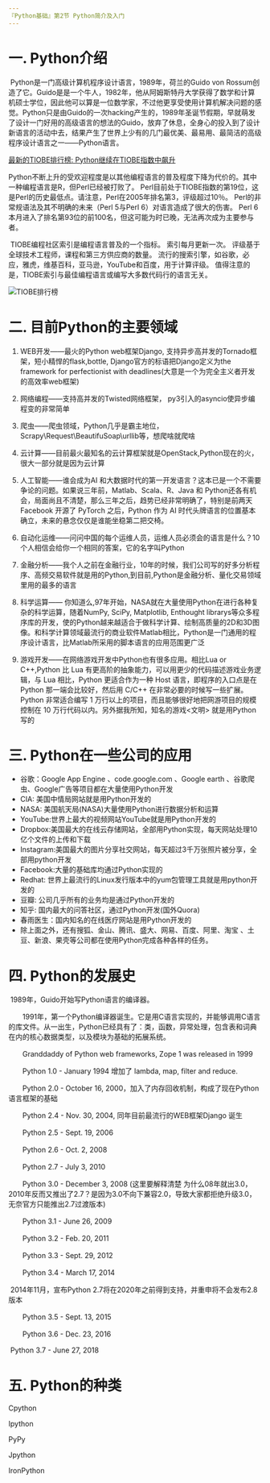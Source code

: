 ```yaml
---
『Python基础』第2节 Python简介及入门
---
```


# 一. Python介绍

​        Python是一门高级计算机程序设计语言，1989年，荷兰的Guido von Rossum创造了它。Guido是是一个牛人，1982年，他从阿姆斯特丹大学获得了数学和计算机硕士学位，因此他可以算是一位数学家，不过他更享受使用计算机解决问题的感觉。Python只是由Guido的一次hacking产生的，1989年圣诞节假期，早就萌发了设计一门好用的高级语言的想法的Guido，放弃了休息，全身心的投入到了设计新语言的活动中去，结果产生了世界上少有的几门最优美、最易用、最简洁的高级程序设计语言之一——Python语言。

[最新的TIOBE排行榜: Python继续在TIOBE指数中飙升](https://www.tiobe.com/tiobe-index/)

​       Python不断上升的受欢迎程度是以其他编程语言的普及程度下降为代价的。其中一种编程语言是R，但Perl已经被打败了。 Perl目前处于TIOBE指数的第19位，这是Perl的历史最低点。请注意，Perl在2005年排名第3，评级超过10％。 Perl的非常规语法及其不明确的未来（Perl 5与Perl 6）对语言造成了很大的伤害。 Perl 6本月进入了排名第93位的前100名，但这可能为时已晚，无法再次成为主要参与者。

​       TIOBE编程社区索引是编程语言普及的一个指标。 索引每月更新一次。 评级基于全球技术工程师，课程和第三方供应商的数量。 流行的搜索引擎，如谷歌，必应，雅虎，维基百科，亚马逊，YouTube和百度，用于计算评级。 值得注意的是，TIOBE索引与最佳编程语言或编写大多数代码行的语言无关。

![TIOBE排行榜](C:\Users\Administrator\Desktop\YxLtN7FwhXrIpcv.png)

# 二. 目前Python的主要领域

1. WEB开发——最火的Python web框架Django, 支持异步高并发的Tornado框架，短小精悍的flask,bottle, Django官方的标语把Django定义为the framework for perfectionist with deadlines(大意是一个为完全主义者开发的高效率web框架)

2. 网络编程——支持高并发的Twisted网络框架， py3引入的asyncio使异步编程变的非常简单

3. 爬虫——爬虫领域，Python几乎是霸主地位，Scrapy\Request\BeautifuSoap\urllib等，想爬啥就爬啥

4. 云计算——目前最火最知名的云计算框架就是OpenStack,Python现在的火，很大一部分就是因为云计算

5. 人工智能——谁会成为AI 和大数据时代的第一开发语言？这本已是一个不需要争论的问题。如果说三年前，Matlab、Scala、R、Java 和 Python还各有机会，局面尚且不清楚，那么三年之后，趋势已经非常明确了，特别是前两天 Facebook 开源了 PyTorch 之后，Python 作为 AI 时代头牌语言的位置基本确立，未来的悬念仅仅是谁能坐稳第二把交椅。

6. 自动化运维——问问中国的每个运维人员，运维人员必须会的语言是什么？10个人相信会给你一个相同的答案，它的名字叫Python

7. 金融分析——我个人之前在金融行业，10年的时候，我们公司写的好多分析程序、高频交易软件就是用的Python,到目前,Python是金融分析、量化交易领域里用的最多的语言

8. 科学运算—— 你知道么,97年开始，NASA就在大量使用Python在进行各种复杂的科学运算，随着NumPy, SciPy, Matplotlib, Enthought librarys等众多程序库的开发，使的Python越来越适合于做科学计算、绘制高质量的2D和3D图像。和科学计算领域最流行的商业软件Matlab相比，Python是一门通用的程序设计语言，比Matlab所采用的脚本语言的应用范围更广泛

9. 游戏开发——在网络游戏开发中Python也有很多应用。相比Lua or C++,Python 比 Lua 有更高阶的抽象能力，可以用更少的代码描述游戏业务逻辑，与 Lua 相比，Python 更适合作为一种 Host 语言，即程序的入口点是在 Python 那一端会比较好，然后用 C/C++ 在非常必要的时候写一些扩展。Python 非常适合编写 1 万行以上的项目，而且能够很好地把网游项目的规模控制在 10 万行代码以内。另外据我所知，知名的游戏<文明> 就是用Python写的

# 三. Python在一些公司的应用

- 谷歌：Google App Engine 、code.google.com 、Google earth 、谷歌爬虫、Google广告等项目都在大量使用Python开发
- CIA: 美国中情局网站就是用Python开发的
- NASA: 美国航天局(NASA)大量使用Python进行数据分析和运算
- YouTube:世界上最大的视频网站YouTube就是用Python开发的
- Dropbox:美国最大的在线云存储网站，全部用Python实现，每天网站处理10亿个文件的上传和下载
- Instagram:美国最大的图片分享社交网站，每天超过3千万张照片被分享，全部用python开发
- Facebook:大量的基础库均通过Python实现的
- Redhat: 世界上最流行的Linux发行版本中的yum包管理工具就是用python开发的
- 豆瓣: 公司几乎所有的业务均是通过Python开发的
- 知乎: 国内最大的问答社区，通过Python开发(国外Quora)
- 春雨医生：国内知名的在线医疗网站是用Python开发的
- 除上面之外，还有搜狐、金山、腾讯、盛大、网易、百度、阿里、淘宝 、土豆、新浪、果壳等公司都在使用Python完成各种各样的任务。

# 四. Python的发展史

​       1989年，Guido开始写Python语言的编译器。

　　1991年，第一个Python编译器诞生。它是用C语言实现的，并能够调用C语言的库文件。从一出生，Python已经具有了：类，函数，异常处理，包含表和词典在内的核心数据类型，以及模块为基础的拓展系统。

　　Granddaddy of Python web frameworks, Zope 1 was released in 1999

　　Python 1.0 - January 1994 增加了 lambda, map, filter and reduce.

　　Python 2.0 - October 16, 2000，加入了内存回收机制，构成了现在Python语言框架的基础

　　Python 2.4 - Nov. 30, 2004, 同年目前最流行的WEB框架Django 诞生

　　Python 2.5 - Sept. 19, 2006

　　Python 2.6 - Oct. 2, 2008

　　Python 2.7 - July 3, 2010

　　Python 3.0 - December 3, 2008 (这里要解释清楚 为什么08年就出3.0，2010年反而又推出了2.7？是因为3.0不向下兼容2.0，导致大家都拒绝升级3.0，无奈官方只能推出2.7过渡版本)

　　Python 3.1 - June 26, 2009

　　Python 3.2 - Feb. 20, 2011

　　Python 3.3 - Sept. 29, 2012

　　Python 3.4 - March 17, 2014

​       2014年11月，宣布Python 2.7将在2020年之前得到支持，并重申将不会发布2.8版本

　　Python 3.5 - Sept. 13, 2015

　　Python 3.6 - Dec. 23, 2016

​       Python 3.7 - June 27, 2018

# 五. Python的种类

Cpython

Ipython

PyPy

Jpython

IronPython



